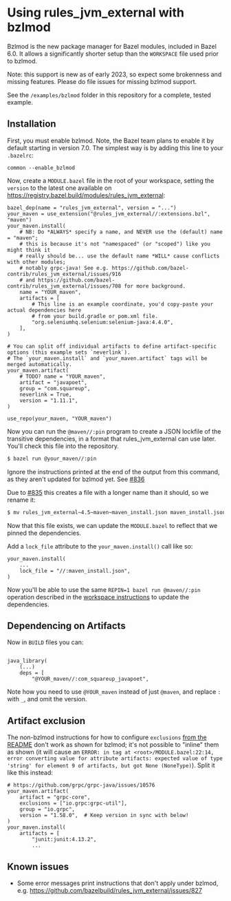 # Using rules_jvm_external with bzlmod

Bzlmod is the new package manager for Bazel modules, included in Bazel 6.0.
It allows a significantly shorter setup than the `WORKSPACE` file used prior to bzlmod.

Note: this support is new as of early 2023, so expect some brokenness and missing features.
Please do file issues for missing bzlmod support.

See the `/examples/bzlmod` folder in this repository for a complete, tested example.

## Installation

First, you must enable bzlmod.
Note, the Bazel team plans to enable it by default starting in version 7.0.
The simplest way is by adding this line to your `.bazelrc`:

```
common --enable_bzlmod
```

Now, create a `MODULE.bazel` file in the root of your workspace,
setting the `version` to the latest one available on https://registry.bazel.build/modules/rules_jvm_external:

```starlark
bazel_dep(name = "rules_jvm_external", version = "...")
your_maven = use_extension("@rules_jvm_external//:extensions.bzl", "maven")
your_maven.install(
    # NB: Do *ALWAYS* specify a name, and NEVER use the (default) name = "maven";
    # this is because it's not "namespaced" (or "scoped") like you might think it
    # really should be... use the default name *WILL* cause conflicts with other modules;
    # notably grpc-java! See e.g. https://github.com/bazel-contrib/rules_jvm_external/issues/916
    # and https://github.com/bazel-contrib/rules_jvm_external/issues/708 for more background.
    name = "YOUR_maven",
    artifacts = [
        # This line is an example coordinate, you'd copy-paste your actual dependencies here
        # from your build.gradle or pom.xml file.
        "org.seleniumhq.selenium:selenium-java:4.4.0",
    ],
)

# You can split off individual artifacts to define artifact-specific options (this example sets `neverlink`).
# The `your_maven.install` and `your_maven.artifact` tags will be merged automatically.
your_maven.artifact(
    # TODO? name = "YOUR_maven",
    artifact = "javapoet",
    group = "com.squareup",
    neverlink = True,
    version = "1.11.1",
)

use_repo(your_maven, "YOUR_maven")
```

Now you can run the `@maven//:pin` program to create a JSON lockfile of the transitive dependencies,
in a format that rules_jvm_external can use later. You'll check this file into the repository.

```sh
$ bazel run @your_maven//:pin
```

Ignore the instructions printed at the end of the output from this command, as they aren't updated
for bzlmod yet. See [#836](https://github.com/bazelbuild/rules_jvm_external/issues/836)

Due to [#835](https://github.com/bazelbuild/rules_jvm_external/issues/835) this creates a file with
a longer name than it should, so we rename it:

```sh
$ mv rules_jvm_external~4.5~maven~maven_install.json maven_install.json
```

Now that this file exists, we can update the `MODULE.bazel` to reflect that we pinned the dependencies.

Add a `lock_file` attribute to the `your_maven.install()` call like so:

```starlark
your_maven.install(
    ...
    lock_file = "//:maven_install.json",
)
```

Now you'll be able to use the same `REPIN=1 bazel run @maven//:pin` operation described in the
[workspace instructions](/README.md#updating-maven_installjson) to update the dependencies.

## Dependencing on Artifacts

Now in `BUILD` files you can:

```starlark

java_library(
    (...)
    deps = [
        "@YOUR_maven//:com_squareup_javapoet",
```

Note how you need to use `@YOUR_maven` instead of just `@maven`, and replace `:` with `_`, and omit the version.

## Artifact exclusion

The non-bzlmod instructions for how to configure `exclusions` [from the README](../README.md#artifact-exclusion)
don't work as shown for bzlmod; it's not possible to "inline" them as shown (it will cause an `ERROR: in tag at
<root>/MODULE.bazel:22:14, error converting value for attribute artifacts: expected value of type 'string' for
element 9 of artifacts, but got None (NoneType)`). Split it like this instead:

```starlark
# https://github.com/grpc/grpc-java/issues/10576
your_maven.artifact(
    artifact = "grpc-core",
    exclusions = ["io.grpc:grpc-util"],
    group = "io.grpc",
    version = "1.58.0",  # Keep version in sync with below!
)
your_maven.install(
    artifacts = [
        "junit:junit:4.13.2",
        ...
```

## Known issues

- Some error messages print instructions that don't apply under bzlmod, e.g. https://github.com/bazelbuild/rules_jvm_external/issues/827
